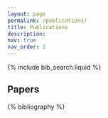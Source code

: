 ```yaml
---
layout: page
permalink: /publications/
title: Publications
description:
nav: true
nav_order: 2
---
```


<!-- _pages/publications.md -->

<!-- Bibsearch Feature -->

{% include bib_search.liquid %}

<div class="publications">

<h2>Papers</h2>

{% bibliography %}
<!-- {% bibliography -f {{ site.scholar.bibliography }} %} -->

</div>

<!-- <div class="publications">

<h2>Conference talks</h2>

{% bibliography -f talks %}

</div> -->
